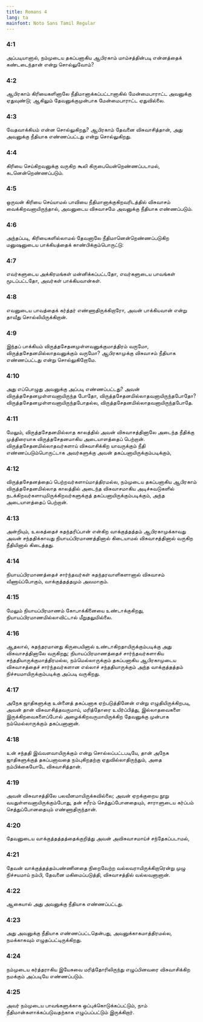 ```yaml
---
title: Romans 4
lang: ta
mainfont: Noto Sans Tamil Regular
---
```


###  4:1

அப்படியானால், நம்முடைய தகப்பனாகிய ஆபிரகாம் மாம்சத்தின்படி என்னத்தைக் கண்டடைந்தான் என்று சொல்லுவோம்?

###  4:2

ஆபிரகாம் கிரியைகளினாலே நீதிமானாக்கப்பட்டானாகில் மேன்மைபாராட்ட அவனுக்கு ஏதுவுண்டு; ஆகிலும் தேவனுக்குமுன்பாக மேன்மைபாராட்ட ஏதுவில்லை.

###  4:3

வேதவாக்கியம் என்ன சொல்லுகிறது? ஆபிரகாம் தேவனை விசுவாசித்தான், அது அவனுக்கு நீதியாக எண்ணப்பட்டது என்று சொல்லுகிறது.

###  4:4

கிரியை செய்கிறவனுக்கு வருகிற கூலி கிருபையென்றெண்ணப்படாமல், கடனென்றெண்ணப்படும்.

###  4:5

ஒருவன் கிரியை செய்யாமல் பாவியை நீதிமானாக்குகிறவரிடத்தில் விசுவாசம் வைக்கிறவனாயிருந்தால், அவனுடைய விசுவாசமே அவனுக்கு நீதியாக எண்ணப்படும்.

###  4:6

அந்தப்படி, கிரியைகளில்லாமல் தேவனாலே நீதிமானென்றெண்ணப்படுகிற மனுஷனுடைய பாக்கியத்தைக் காண்பிக்கும்பொருட்டு:

###  4:7

எவர்களுடைய அக்கிரமங்கள் மன்னிக்கப்பட்டதோ, எவர்களுடைய பாவங்கள் மூடப்பட்டதோ, அவர்கள் பாக்கியவான்கள்.

###  4:8

எவனுடைய பாவத்தைக் கர்த்தர் எண்ணாதிருக்கிறாரோ, அவன் பாக்கியவான் என்று தாவீது சொல்லியிருக்கிறான்.

###  4:9

இந்தப் பாக்கியம் விருத்தசேதனமுள்ளவனுக்குமாத்திரம் வருமோ, விருத்தசேதனமில்லாதவனுக்கும் வருமோ? ஆபிரகாமுக்கு விசுவாசம் நீதியாக எண்ணப்பட்டது என்று சொல்லுகிறோமே.

###  4:10

அது எப்பொழுது அவனுக்கு அப்படி எண்ணப்பட்டது? அவன் விருத்தசேதனமுள்ளவனாயிருந்த போதோ, விருத்தசேதனமில்லாதவனாயிருந்தபோதோ? விருத்தசேதனமுள்ளவனாயிருந்தபோதல்ல, விருத்தசேதனமில்லாதவனாயிருந்தபோதே.

###  4:11

மேலும், விருத்தசேதனமில்லாத காலத்தில் அவன் விசுவாசத்தினாலே அடைந்த நீதிக்கு முத்திரையாக விருத்தசேதனமாகிய அடையாளத்தைப் பெற்றான். விருத்தசேதனமில்லாதவர்களாய் விசுவாசிக்கிற யாவருக்கும் நீதி எண்ணப்படும்பொருட்டாக அவர்களுக்கு அவன் தகப்பனாயிருக்கும்படிக்கும்,

###  4:12

விருத்தசேதனத்தைப் பெற்றவர்களாய்மாத்திரமல்ல, நம்முடைய தகப்பனாகிய ஆபிரகாம் விருத்தசேதனமில்லாத காலத்தில் அடைந்த விசுவாசமாகிய அடிச்சுவடுகளில் நடக்கிறவர்களாயுமிருக்கிறவர்களுக்குத் தகப்பனாயிருக்கும்படிக்கும், அந்த அடையாளத்தைப் பெற்றான்.

###  4:13

அன்றியும், உலகத்தைச் சுதந்தரிப்பான் என்கிற வாக்குத்தத்தம் ஆபிரகாமுக்காவது அவன் சந்ததிக்காவது நியாயப்பிரமாணத்தினால் கிடையாமல் விசுவாசத்தினால் வருகிற நீதியினால் கிடைத்தது.

###  4:14

நியாயப்பிரமாணத்தைச் சார்ந்தவர்கள் சுதந்தரவாளிகளானால் விசுவாசம் வீணாய்ப்போகும், வாக்குத்தத்தமும் அவமாகும்.

###  4:15

மேலும் நியாயப்பிரமாணம் கோபாக்கினையை உண்டாக்குகிறது, நியாயப்பிரமாணமில்லாவிட்டால் மீறுதலுமில்லை.

###  4:16

ஆதலால், சுதந்தரமானது கிருபையினால் உண்டாகிறதாயிருக்கும்படிக்கு அது விசுவாசத்தினாலே வருகிறது; நியாயப்பிரமாணத்தைச் சார்ந்தவர்களாகிய சந்ததியாருக்குமாத்திரமல்ல, நம்மெல்லாருக்கும் தகப்பனாகிய ஆபிரகாமுடைய விசுவாசத்தைச் சார்ந்தவர்களான எல்லாச் சந்ததியாருக்கும் அந்த வாக்குத்தத்தம் நிச்சயமாயிருக்கும்படிக்கு அப்படி வருகிறது.

###  4:17

அநேக ஜாதிகளுக்கு உன்னைத் தகப்பனாக ஏற்படுத்தினேன் என்று எழுதியிருக்கிறபடி, அவன் தான் விசுவாசித்தவருமாய், மரித்தோரை உயிர்ப்பித்து, இல்லாதவைகளை இருக்கிறவைகளைப்போல் அழைக்கிறவருமாயிருக்கிற தேவனுக்கு முன்பாக நம்மெல்லாருக்கும் தகப்பனானான்.

###  4:18

உன் சந்ததி இவ்வளவாயிருக்கும் என்று சொல்லப்பட்டபடியே, தான் அநேக ஜாதிகளுக்குத் தகப்பனாவதை நம்புகிறதற்கு ஏதுவில்லாதிருந்தும், அதை நம்பிக்கையோடே விசுவாசித்தான்.

###  4:19

அவன் விசுவாசத்திலே பலவீனமாயிருக்கவில்லை; அவன் ஏறக்குறைய நூறு வயதுள்ளவனாயிருக்கும்போது, தன் சரீரம் செத்துப்போனதையும், சாராளுடைய கர்ப்பம் செத்துப்போனதையும் எண்ணாதிருந்தான்.

###  4:20

தேவனுடைய வாக்குத்தத்தத்தைக்குறித்து அவன் அவிசுவாசமாய்ச் சந்தேகப்படாமல்,

###  4:21

தேவன் வாக்குத்தத்தம்பண்ணினதை நிறைவேற்ற வல்லவராயிருக்கிறாரென்று முழு நிச்சயமாய் நம்பி, தேவனை மகிமைப்படுத்தி, விசுவாசத்தில் வல்லவனானான்.

###  4:22

ஆகையால் அது அவனுக்கு நீதியாக எண்ணப்பட்டது.

###  4:23

அது அவனுக்கு நீதியாக எண்ணப்பட்டதென்பது, அவனுக்காகமாத்திரமல்ல, நமக்காகவும் எழுதப்பட்டிருக்கிறது.

###  4:24

நம்முடைய கர்த்தராகிய இயேசுவை மரித்தோரிலிருந்து எழுப்பினவரை விசுவாசிக்கிற நமக்கும் அப்படியே எண்ணப்படும்.

###  4:25

அவர் நம்முடைய பாவங்களுக்காக ஒப்புக்கொடுக்கப்பட்டும், நாம் நீதிமான்களாக்கப்படுவதற்காக எழுப்பப்பட்டும் இருக்கிறார்.

